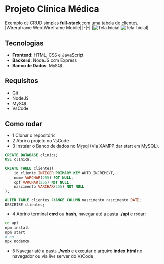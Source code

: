 # Projeto Clínica Médica
Exemplo de CRUD simples **full-stack** com uma tabela de clientes.
|Wireraframe Web|Wireframe Mobile|
|-|-|
|![Tela Inicial](./wireframe.png)|![Tela Inicial](./wireframe-mobile.png)|

## Tecnologias
- **Frontend**: HTML, CSS e JavaScript
- **Backend**: NodeJS com Express
- **Banco de Dados**: MySQL

## Requisitos
- Git
- NodeJS
- MySQL
- VsCode

## Como rodar
- 1 Clonar o repositório
- 2 Abrir o projeto no VsCode
- 3 Instalar o Banco de dados no Mysql (Via XAMPP dar start em MySQL).
```sql
CREATE DATABASE clinica;
USE clinica;

CREATE TABLE clientes(
    id_cliente INTEGER PRIMARY KEY AUTO_INCREMENT,
    nome VARCHAR(255) NOT NULL,
    cpf VARCHAR(255) NOT NULL,
    nascimento VARCHAR(255) NOT NULL
);

ALTER TABLE clientes CHANGE COLUMN nascimento nascimento DATE;
DESCRIBE clientes;
```
- 4 Abrir o terminal **cmd** ou **bash**, navegar até a pasta **./api** e rodar:
```bash
cd api
npm install
npm start
# ou
npx nodemon
```
- 5 Navegar até a pasta **./web** e executar o arquivo **index.html** no navegador ou via live server do VsCode
